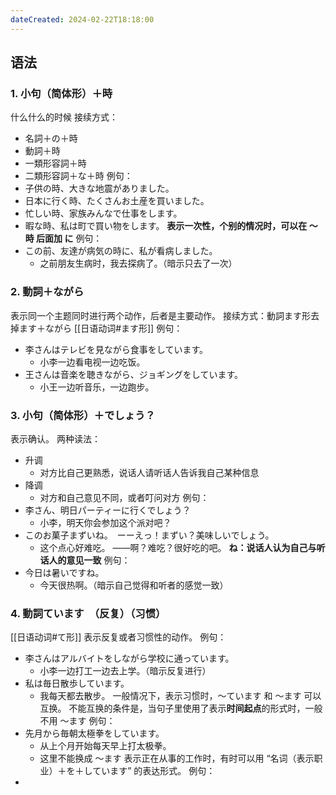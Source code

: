 ```yaml
---
dateCreated: 2024-02-22T18:18:00
---
```

## 语法
### 1. 小句（简体形）＋時
什么什么的时候
接续方式：
- 名詞＋の＋時
- 動詞＋時
- 一類形容詞＋時
- 二類形容詞＋な＋時
例句：
- 子供の時、大きな地震がありました。
- 日本に行く時、たくさんお土産を買いました。
- 忙しい時、家族みんなで仕事をします。
- 暇な時、私は町で買い物をします。
**表示一次性，个别的情况时，可以在 〜時 后面加 に**
例句：
- この前、友達が病気の時に、私が看病しました。
	- 之前朋友生病时，我去探病了。（暗示只去了一次）
### 2. 動詞＋ながら
表示同一个主题同时进行两个动作，后者是主要动作。
接续方式：動詞ます形去掉ます＋ながら
[[日语动词#ます形]]
例句：
- 李さんはテレビを見ながら食事をしています。
	- 小李一边看电视一边吃饭。
- 王さんは音楽を聴きながら、ジョギングをしています。
	- 小王一边听音乐，一边跑步。
### 3. 小句（简体形）＋でしょう？
表示确认。
两种读法：
- 升调
	- 对方比自己更熟悉，说话人请听话人告诉我自己某种信息
- 降调
	- 对方和自己意见不同，或者叮问对方
例句：
- 李さん、明日パーティーに行くでしょう？
	- 小李，明天你会参加这个派对吧？
- このお菓子まずいね。　ーーえっ！まずい？美味しいでしょう。
	- 这个点心好难吃。  ——啊？难吃？很好吃的吧。
**ね：说话人认为自己与听话人的意见一致**
例句：
- 今日は暑いですね。
	- 今天很热啊。（暗示自己觉得和听者的感觉一致）
### 4. 動詞ています　（反复）（习惯）
[[日语动词#て形]]
表示反复或者习惯性的动作。
例句：
- 李さんはアルバイトをしながら学校に通っています。
	- 小李一边打工一边去上学。（暗示反复进行）
- 私は毎日散歩しています。
	- 我每天都去散步。
一般情况下，表示习惯时，〜ています 和 〜ます 可以互换。
不能互换的条件是，当句子里使用了表示**时间起点**的形式时，一般不用 ～ます
例句：
- 先月から毎朝太極拳をしています。
	- 从上个月开始每天早上打太极拳。
	- 这里不能换成 〜ます
表示正在从事的工作时，有时可以用 “名词（表示职业）＋を＋しています” 的表达形式。
例句：
- 